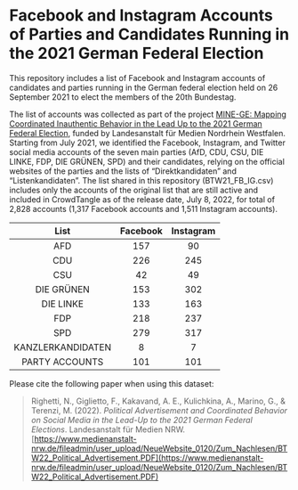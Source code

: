 # Facebook and Instagram Accounts of Parties and Candidates Running in the 2021 German Federal Election

This repository includes a list of Facebook and Instagram accounts of candidates and parties running in the German federal election held on 26 September 2021 to elect the members of the 20th Bundestag.

The list of accounts was collected as part of the project [MINE-GE: Mapping Coordinated Inauthentic Behavior in the Lead Up to the 2021 German Federal Election](https://www.medienanstalt-nrw.de/fileadmin/user_upload/NeueWebsite_0120/Zum_Nachlesen/BTW22_Political_Advertisement.PDF), funded by Landesanstalt für Medien Nordrhein Westfalen. Starting from July 2021, we identified the Facebook, Instagram, and Twitter social media accounts of the seven main parties (AfD, CDU, CSU, DIE LINKE, FDP, DIE GRÜNEN, SPD) and their candidates, relying on the official websites of the parties and the lists of “Direktkandidaten” and “Listenkandidaten”. The list shared in this repository (BTW21_FB_IG.csv) includes only the accounts of the original list that are still active and included in CrowdTangle as of the release date, July 8, 2022, for total of 2,828 accounts (1,317 Facebook accounts and 1,511 Instagram accounts).

| List | Facebook  | Instagram  |
| :---:   | :-: | :-: |
| AFD | 157 | 90 |
| CDU | 226 | 245 |
| CSU | 42 | 49 |
| DIE GRÜNEN | 153 | 302 |
| DIE LINKE | 133 | 163 |
| FDP | 218 | 237 |
| SPD | 279 | 317 |
| KANZLERKANDIDATEN | 8 | 7 |
| PARTY ACCOUNTS | 101 | 101 |
     
Please cite the following paper when using this dataset:
> Righetti, N., Giglietto, F., Kakavand, A. E., Kulichkina, A., Marino, G., & Terenzi, M. (2022). *Political Advertisement and Coordinated Behavior on Social Media in the Lead-Up to the 2021 German Federal Elections*. Landesanstalt für Medien NRW. [https://www.medienanstalt-nrw.de/fileadmin/user_upload/NeueWebsite_0120/Zum_Nachlesen/BTW22_Political_Advertisement.PDF](https://www.medienanstalt-nrw.de/fileadmin/user_upload/NeueWebsite_0120/Zum_Nachlesen/BTW22_Political_Advertisement.PDF)



